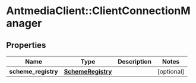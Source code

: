 # AntmediaClient::ClientConnectionManager

## Properties
Name | Type | Description | Notes
------------ | ------------- | ------------- | -------------
**scheme_registry** | [**SchemeRegistry**](SchemeRegistry.md) |  | [optional] 


